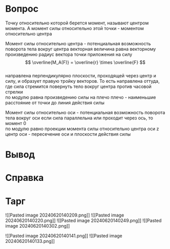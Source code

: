 # Вопрос
Точку относительно которой берется момент, называют центром момента. А момент силы относительно этой точки - моментом относительно центра

Момент силы относительно центра - потенциальная возможность поворота тела вокруг центра
	векторная величина
	равна векторному произведению радиус вектора точки приложения на силу 
$$
	\overline{M_A(F)} = \overline{r} \times \overline{F} 
$$
	\
	направлена перпендикулярно плоскости, проходящей через центр и силу, и образует правую тройку векторов. То есть направлена оттуда, где сила стремится повернуть тело вокруг центра против часовой стрелки
	\
	по модулю равна произведению силы на плечо 
		плечо - наименьшие расстояние от точки до линия действия силы


Момент силы относительно оси - потенциальная возможность поворота тела вокруг оси
	если сила параллельна или проходит через ось, то момент 0
	\
	по модулю равно проекции момента силы относительно центра оси z
		центр оси - пересечение оси и плоскости действия силы
# Вывод


# Справка


# Тарг
![[Pasted image 20240620140209.png]]
![[Pasted image 20240620140220.png]]
![[Pasted image 20240620140249.png]]
![[Pasted image 20240620140302.png]]


![[Pasted image 20240620140141.png]]
![[Pasted image 20240620140133.png]]